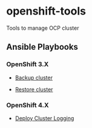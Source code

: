 # openshift-tools

Tools to manage OCP cluster

## Ansible Playbooks

### OpenShift 3.X

* [Backup cluster](https://github.com/bmangoen/openshift-tools/tree/master/ocp3/ansible#backup)

* [Restore cluster](https://github.com/bmangoen/openshift-tools/tree/master/ocp3/ansible#restore)

### OpenShift 4.X

* [Deploy Cluster Logging](./ansible/README.md#install-cluster-logging)
